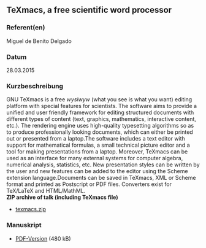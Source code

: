 
 
## TeXmacs, a free scientific word processor


### Referent(en)
 Miguel de Benito Delgado

### Datum
 28.03.2015

### Kurzbeschreibung
GNU TeXmacs is a free <em>wysiwyw</em> (what you see is what you want) editing platform with special features for scientists. The software aims to provide a unified and user friendly framework for editing structured documents with different types of content (text, graphics, mathematics, interactive content, etc.). The rendering engine uses high-quality typesetting algorithms so as to produce professionally looking documents, which can either be printed out or presented from a laptop.The software includes a text editor with support for mathematical formulas, a small technical picture editor and a tool for making presentations from a laptop. Moreover, TeXmacs can be used as an interface for many external systems for computer algebra, numerical analysis, statistics, etc. New presentation styles can be written by the user and new features can be added to the editor using the Scheme extension language.Documents can be saved in TeXmacs, XML or Scheme format and printed as Postscript or PDF files. Converters exist for TeX/LaTeX and HTML/MathML.
<br>
<b>ZIP archive of talk (including TeXmacs file)</b>
<br>
* [texmacs.zip](/download/Vortraege/texmacs.zip)
### Manuskript

          
* [PDF-Version](/download/Vortraege/TeXmacs_LIT_2015.pdf) (480 kB)
                 
              
           
      
  

